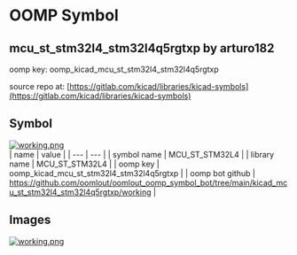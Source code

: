 # OOMP Symbol  
## mcu_st_stm32l4_stm32l4q5rgtxp  by arturo182  
  
oomp key: oomp_kicad_mcu_st_stm32l4_stm32l4q5rgtxp  
  
source repo at: [https://gitlab.com/kicad/libraries/kicad-symbols](https://gitlab.com/kicad/libraries/kicad-symbols)  
## Symbol  
  
[![working.png](working_600.png)](working.png)  
| name | value | 
| --- | --- | 
| symbol name | MCU_ST_STM32L4 | 
| library name | MCU_ST_STM32L4 | 
| oomp key | oomp_kicad_mcu_st_stm32l4_stm32l4q5rgtxp | 
| oomp bot github | https://github.com/oomlout/oomlout_oomp_symbol_bot/tree/main/kicad_mcu_st_stm32l4_stm32l4q5rgtxp/working | 
## Images  
  
[![working.png](working_140.png)](working.png)  
